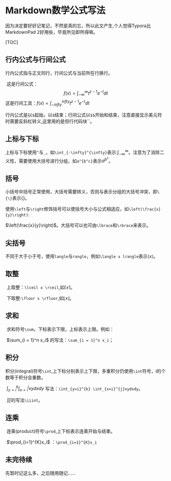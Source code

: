 # Markdown数学公式写法
​	因为决定要好好记笔记，不然是真的忘，所以此文产生,个人觉得Typora比MarkdownPad 2好用些，毕竟所见即所得嘛。

[TOC]

## 行内公式与行间公式
行内公式指与正文同行，行间公式与当前所在行换行。

​	这是行间公式：
$$
f(x)=\int_{-\infty}^{\infty} t^{z-1}e^{-t}dt
$$
​	这是行间工具：$f(x)=\int_{-infty}^{infty}t^{z-1}e^{-t}dt$

​	行内公式是以`$`起始，以`$`结束；行间公式以`$$`开始和结束，注意直接显示美元符时需要反斜杠转义,这里用的是但行代码块\`\`。

## 上标与下标

​	上标与下标使用`^`与`_`，如`\int_{-\infty}^{\infty}`表示:$\int_{-\infty}^{\infty}$。注意为了消除二义性，需要使用大括号进行分组，如`a^{b^c}`表示$a^{b^c}$。

## 括号

​	小括号中括号正常使用，大括号需要转义，否则与表示分组的大括号冲突，即`\{\}`表示$\{\}$。

​	使用`\left`与`\right`修饰括号可以使括号大小与公式相适应，如`\left(\frac{x}{y}\right)`: 

$\left(\frac{x}{y}\right)$。大括号可以也可由`\lbrace`和`\rbrace`来表示。

## 尖括号

​	不同于大于小于号，使用`langle`与`rangle`，例如`\langle x lrangle`表示$\langle x \rangle$。

## 取整

​	上取整：`\lceil x \rceil`,如$\lceil x \rceil$。

​	下取整:`\floor x \rfloor`,如$\lfloor x \rfloor$。

## 求和

​	求和符号`\sum`，下标表示下限，上标表示上限。例如：

​	$\sum_{i = 1}^n x_i$ 的写法：`\sum_{i = 1}^n x_i`；

## 积分

​	积分(integral)符号`\int`,上下标分别表示上下限，多重积分仍使用`\int`符号，i的个数等于积分会重数。

​	$\int_{y=i}^{k} \int_{x=i}^{j}xydxdy$ 写法：`\int_{y=i}^{k} \int_{x=i}^{j}xydxdy`。

​	$\iiint$的写法`\iiint`。

## 连乘

​	连乘(product)符号`\prod`,上下标表示连乘开始与结束。

​	$\prod_{i=1}^{K}x_i$ ：`\prod_{i=1}^{K}x_i`

## 未完待续

先暂时记这么多，之后随用随记......

[参考链接]:https://www.jianshu.com/p/068172920337	"Typera Markdown语法详解"
[参考链接]: https://www.jianshu.com/p/25f0139637b7	"markdown中公式编辑教程"

